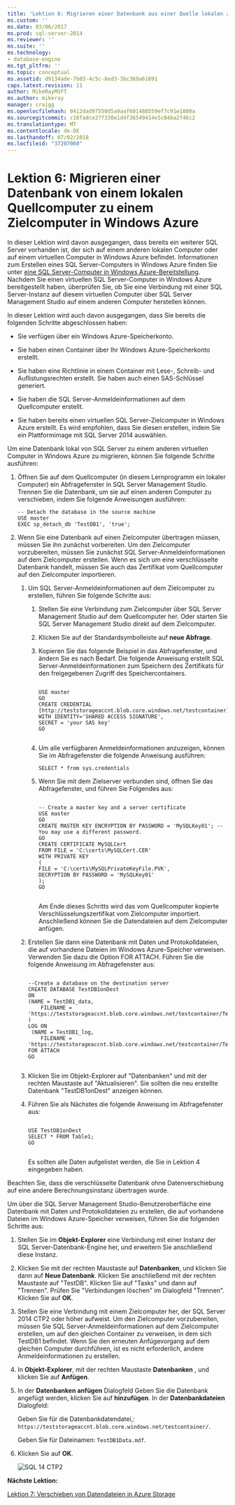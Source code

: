 ```yaml
---
title: 'Lektion 6: Migrieren einer Datenbank aus einer Quelle lokalen zu einem Zielcomputer in Windows Azure | Microsoft-Dokumentation'
ms.custom: ''
ms.date: 03/06/2017
ms.prod: sql-server-2014
ms.reviewer: ''
ms.suite: ''
ms.technology:
- database-engine
ms.tgt_pltfrm: ''
ms.topic: conceptual
ms.assetid: d9134ade-7b03-4c5c-8ed3-3bc369a61691
caps.latest.revision: 11
author: MikeRayMSFT
ms.author: mikeray
manager: craigg
ms.openlocfilehash: 0412dad97550d5a9aaf601488559ef7c91e1880a
ms.sourcegitcommit: c18fadce27f330e1d4f36549414e5c84ba2f46c2
ms.translationtype: MT
ms.contentlocale: de-DE
ms.lasthandoff: 07/02/2018
ms.locfileid: "37207060"
---
```

# <a name="lesson-6-migrate-a-database-from-a-source-machine-on-premises-to-a-destination-machine-in-windows-azure"></a>Lektion 6: Migrieren einer Datenbank von einem lokalen Quellcomputer zu einem Zielcomputer in Windows Azure
  In dieser Lektion wird davon ausgegangen, dass bereits ein weiterer SQL Server vorhanden ist, der sich auf einem anderen lokalen Computer oder auf einem virtuellen Computer in Windows Azure befindet. Informationen zum Erstellen eines SQL Server-Computers in Windows Azure finden Sie unter [eine SQL Server-Computer in Windows Azure-Bereitstellung](http://www.windowsazure.com/manage/windows/common-tasks/install-sql-server/). Nachdem Sie einen virtuellen SQL Server-Computer in Windows Azure bereitgestellt haben, überprüfen Sie, ob Sie eine Verbindung mit einer SQL Server-Instanz auf diesem virtuellen Computer über SQL Server Management Studio auf einem anderen Computer herstellen können.  
  
 In dieser Lektion wird auch davon ausgegangen, dass Sie bereits die folgenden Schritte abgeschlossen haben:  
  
-   Sie verfügen über ein Windows Azure-Speicherkonto.  
  
-   Sie haben einen Container über Ihr Windows Azure-Speicherkonto erstellt.  
  
-   Sie haben eine Richtlinie in einem Container mit Lese-, Schreib- und Auflistungsrechten erstellt. Sie haben auch einen SAS-Schlüssel generiert.  
  
-   Sie haben die SQL Server-Anmeldeinformationen auf dem Quellcomputer erstellt.  
  
-   Sie haben bereits einen virtuellen SQL Server-Zielcomputer in Windows Azure erstellt. Es wird empfohlen, dass Sie diesen erstellen, indem Sie ein Plattformimage mit SQL Server 2014 auswählen.  
  
 Um eine Datenbank lokal von SQL Server zu einem anderen virtuellen Computer in Windows Azure zu migrieren, können Sie folgende Schritte ausführen:  
  
1.  Öffnen Sie auf dem Quellcomputer (in diesem Lernprogramm ein lokaler Computer) ein Abfragefenster in SQL Server Management Studio. Trennen Sie die Datenbank, um sie auf einen anderen Computer zu verschieben, indem Sie folgende Anweisungen ausführen:  
  
    ```  
    -- Detach the database in the source machine   
    USE master  
    EXEC sp_detach_db 'TestDB1', 'true';  
    ```  
  
2.  Wenn Sie eine Datenbank auf einen Zielcomputer übertragen müssen, müssen Sie ihn zunächst vorbereiten. Um den Zielcomputer vorzubereiten, müssen Sie zunächst SQL Server-Anmeldeinformationen auf dem Zielcomputer erstellen. Wenn es sich um eine verschlüsselte Datenbank handelt, müssen Sie auch das Zertifikat vom Quellcomputer auf den Zielcomputer importieren.  
  
    1.  Um SQL Server-Anmeldeinformationen auf dem Zielcomputer zu erstellen, führen Sie folgende Schritte aus:  
  
        1.  Stellen Sie eine Verbindung zum Zielcomputer über SQL Server Management Studio auf dem Quellcomputer her.  Oder starten Sie SQL Server Management Studio direkt auf dem Zielcomputer.  
  
        2.  Klicken Sie auf der Standardsymbolleiste auf **neue Abfrage**.  
  
        3.  Kopieren Sie das folgende Beispiel in das Abfragefenster, und ändern Sie es nach Bedarf. Die folgende Anweisung erstellt SQL Server-Anmeldeinformationen zum Speichern des Zertifikats für den freigegebenen Zugriff des Speichercontainers.  
  
            ```tsql  
  
            USE master   
            GO   
            CREATE CREDENTIAL [http://teststorageaccnt.blob.core.windows.net/testcontainer]   
            WITH IDENTITY='SHARED ACCESS SIGNATURE',   
            SECRET = 'your SAS key'   
            GO  
  
            ```  
  
        4.  Um alle verfügbaren Anmeldeinformationen anzuzeigen, können Sie im Abfragefenster die folgende Anweisung ausführen:  
  
            ```tsql  
            SELECT * from sys.credentials   
            ```  
  
        5.  Wenn Sie mit dem Zielserver verbunden sind, öffnen Sie das Abfragefenster, und führen Sie Folgendes aus:  
  
            ```tsql  
  
            -- Create a master key and a server certificate   
            USE master   
            GO   
            CREATE MASTER KEY ENCRYPTION BY PASSWORD = 'MySQLKey01'; -- You may use a different password.   
            GO   
            CREATE CERTIFICATE MySQLCert   
            FROM FILE = 'C:\certs\MySQLCert.CER'   
            WITH PRIVATE KEY   
            (   
            FILE = 'C:\certs\MySQLPrivateKeyFile.PVK',   
            DECRYPTION BY PASSWORD = 'MySQLKey01'   
            );   
            GO  
  
            ```  
  
             Am Ende dieses Schritts wird das vom Quellcomputer kopierte Verschlüsselungszertifikat vom Zielcomputer importiert. Anschließend können Sie die Datendateien auf dem Zielcomputer anfügen.  
  
    2.  Erstellen Sie dann eine Datenbank mit Daten und Protokolldateien, die auf vorhandene Dateien im Windows Azure-Speicher verweisen. Verwenden Sie dazu die Option FOR ATTACH. Führen Sie die folgende Anweisung im Abfragefenster aus:  
  
        ```tsql  
  
        --Create a database on the destination server   
        CREATE DATABASE TestDB1onDest   
        ON   
        (NAME = TestDB1_data,   
            FILENAME = 'https://teststorageaccnt.blob.core.windows.net/testcontainer/TestDB1Data.mdf' )   
        LOG ON   
         (NAME = TestDB1_log,   
            FILENAME = 'https://teststorageaccnt.blob.core.windows.net/testcontainer/TestDB1Log.ldf')   
        FOR ATTACH   
        GO  
  
        ```  
  
    3.  Klicken Sie im Objekt-Explorer auf "Datenbanken" und mit der rechten Maustaste auf "Aktualisieren". Sie sollten die neu erstellte Datenbank "TestDB1onDest" anzeigen können.  
  
    4.  Führen Sie als Nächstes die folgende Anweisung im Abfragefenster aus:  
  
        ```tsql  
  
        USE TestDB1onDest   
        SELECT * FROM Table1;   
        GO  
  
        ```  
  
         Es sollten alle Daten aufgelistet werden, die Sie in Lektion 4 eingegeben haben.  
  
 Beachten Sie, dass die verschlüsselte Datenbank ohne Datenverschiebung auf eine andere Berechnungsinstanz übertragen wurde.  
  
 Um über die SQL Server Management Studio-Benutzeroberfläche eine Datenbank mit Daten und Protokolldateien zu erstellen, die auf vorhandene Dateien im Windows Azure-Speicher verweisen, führen Sie die folgenden Schritte aus:  
  
1.  Stellen Sie im **Objekt-Explorer** eine Verbindung mit einer Instanz der SQL Server-Datenbank-Engine her, und erweitern Sie anschließend diese Instanz.  
  
2.  Klicken Sie mit der rechten Maustaste auf **Datenbanken**, und klicken Sie dann auf **Neue Datenbank**. Klicken Sie anschließend mit der rechten Maustaste auf "TestDB". Klicken Sie auf "Tasks" und dann auf "Trennen". Prüfen Sie "Verbindungen löschen" im Dialogfeld "Trennen". Klicken Sie auf **OK**.  
  
3.  Stellen Sie eine Verbindung mit einem Zielcomputer her, der SQL Server 2014 CTP2 oder höher aufweist. Um den Zielcomputer vorzubereiten, müssen Sie SQL Server-Anmeldeinformationen auf dem Zielcomputer erstellen, um auf den gleichen Container zu verweisen, in dem sich TestDB1 befindet. Wenn Sie den erneuten Anfügevorgang auf dem gleichen Computer durchführen, ist es nicht erforderlich, andere Anmeldeinformationen zu erstellen.  
  
4.  In **Objekt-Explorer**, mit der rechten Maustaste **Datenbanken** , und klicken Sie auf **Anfügen**.  
  
5.  In der **Datenbanken anfügen** Dialogfeld Geben Sie die Datenbank angefügt werden, klicken Sie auf **hinzufügen**. In der **Datenbankdateien** Dialogfeld:  
  
     Geben Sie für die Datenbankdatendatei,: `https://teststorageaccnt.blob.core.windows.net/testcontainer/`.  
  
     Geben Sie für Dateinamen: `TestDB1Data.mdf`.  
  
6.  Klicken Sie auf **OK**.  
  
     ![SQL 14 CTP2](../tutorials/media/ss-was-tutlesson-6-7.gif "SQL 14 CTP2")  
  
 **Nächste Lektion:**  
  
 [Lektion 7: Verschieben von Datendateien in Azure Storage](../relational-databases/lesson-6-generate-activity-and-backup-log-using-file-snapshot-backup.md)  
  
  
